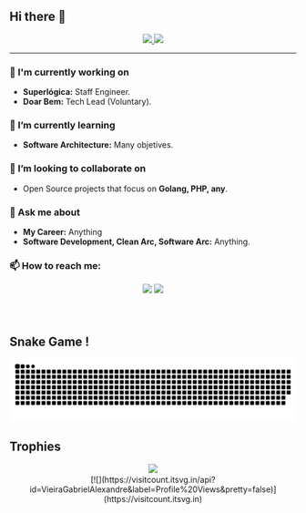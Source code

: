 ## Hi there 👋

<div align="center">
  <a href="https://github.com/VieiraGabrielAlexandre">
    <img height="180em" src="https://github-readme-stats.vercel.app/api?username=VieiraGabrielAlexandre&show_icons=true&theme=ambient_gradient&include_all_commits=true&count_private=true"/>
    <img height="180em" src="https://github-readme-stats.vercel.app/api/top-langs/?username=VieiraGabrielAlexandre&layout=compact&langs_count=10&theme=dark"/>
  </a>
</div>

---

### 🔭 I'm currently working on
- **Superlógica:** Staff Engineer.
- **Doar Bem:** Tech Lead (Voluntary).

### 🌱 I’m currently learning
- **Software Architecture:** Many objetives.

### 👯 I’m looking to collaborate on
- Open Source projects that focus on **Golang, PHP, any**.

### 💬 Ask me about
- **My Career:** Anything
- **Software Development, Clean Arc, Software Arc:** Anything.

### 📫 How to reach me:
<div align="center">
  <a href="mailto:gabriel@vieiragabriel.com"><img src="https://img.shields.io/badge/Email-D14836?style=for-the-badge&logo=gmail&logoColor=white"/></a>
  <a href="https://www.linkedin.com/in/gabrielalexandrevieira/"><img src="https://img.shields.io/badge/LinkedIn-0077B5?style=for-the-badge&logo=linkedin&logoColor=white"/></a>
</div>

###

<br clear="both">

## Snake Game !
<picture>
  <source media="(prefers-color-scheme: dark)" srcset="https://raw.githubusercontent.com/VieiraGabrielAlexandre/VieiraGabrielAlexandre/output/github-contribution-grid-snake-dark.svg">
  <source media="(prefers-color-scheme: light)" srcset="https://raw.githubusercontent.com/VieiraGabrielAlexandre/VieiraGabrielAlexandre/output/github-contribution-grid-snake.svg">
  <img alt="github contribution grid snake animation" src="https://raw.githubusercontent.com/VieiraGabrielAlexandre/VieiraGabrielAlexandre/output/github-contribution-grid-snake.svg">
</picture>

## Trophies

<div align="center">
  <a href="https://github.com/VieiraGabrielAlexandre">
    <img src="https://github-profile-trophy.vercel.app/?username=VieiraGabrielAlexandre&theme=onedark"/>
  </a>
</div>

<div align="center">
  [![](https://visitcount.itsvg.in/api?id=VieiraGabrielAlexandre&label=Profile%20Views&pretty=false)](https://visitcount.itsvg.in)
</div>

